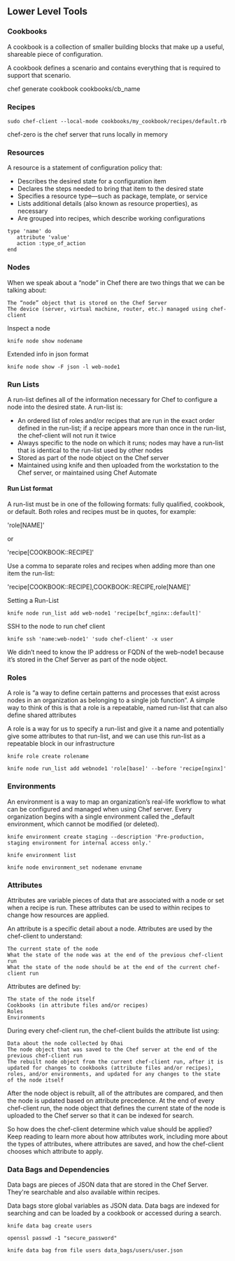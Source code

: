 ## Lower Level Tools

### Cookbooks

A cookbook is a collection of smaller building blocks that make up a useful, shareable piece of configuration.

A cookbook defines a scenario and contains everything that is required to support that scenario.

chef generate cookbook  cookbooks/cb_name

### Recipes

`sudo chef-client --local-mode cookbooks/my_cookbook/recipes/default.rb`

chef-zero is the chef server that runs locally in memory

### Resources

A resource is a statement of configuration policy that:

* Describes the desired state for a configuration item
* Declares the steps needed to bring that item to the desired state
* Specifies a resource type—such as package, template, or service
* Lists additional details (also known as resource properties), as necessary
* Are grouped into recipes, which describe working configurations

```
type 'name' do
   attribute 'value'
   action :type_of_action
end
```

### Nodes

When we speak about a “node” in Chef there are two things that we can be talking about:

    The “node” object that is stored on the Chef Server
    The device (server, virtual machine, router, etc.) managed using chef-client

Inspect a node

`knife node show nodename`

Extended info in json format

`knife node show -F json -l web-node1`

### Run Lists

A run-list defines all of the information necessary for Chef to configure a node into the desired state. A run-list is:

* An ordered list of roles and/or recipes that are run in the exact order defined in the run-list; if a recipe appears more than once in the run-list, the chef-client will not run it twice
* Always specific to the node on which it runs; nodes may have a run-list that is identical to the run-list used by other nodes
* Stored as part of the node object on the Chef server
* Maintained using knife and then uploaded from the workstation to the Chef server, or maintained using Chef Automate


#### Run List format

A run-list must be in one of the following formats: fully qualified, cookbook, or default. Both roles and recipes must be in quotes, for example:

'role[NAME]'

or

'recipe[COOKBOOK::RECIPE]'

Use a comma to separate roles and recipes when adding more than one item the run-list:

'recipe[COOKBOOK::RECIPE],COOKBOOK::RECIPE,role[NAME]'

Setting a Run-List

`knife node run_list add web-node1 'recipe[bcf_nginx::default]'`

SSH to the node to run chef client

`knife ssh 'name:web-node1' 'sudo chef-client' -x user`

We didn’t need to know the IP address or FQDN of the web-node1 because it’s stored in the Chef Server as part of the node object.


### Roles

A role is “a way to define certain patterns and processes that exist across nodes in an organization as belonging to a single job function”. A simple way to think of this is that a role is a repeatable, named run-list that can also define shared attributes

A role is a way for us to specify a run-list and give it a name and potentially give some attributes to that run-list, and we can use this run-list as a repeatable block in our infrastructure


`knife role create rolename`

`knife node run_list add webnode1 'role[base]' --before 'recipe[nginx]'`

### Environments

An environment is a way to map an organization’s real-life workflow to what can be configured and managed when using Chef server. Every organization begins with a single environment called the _default environment, which cannot be modified (or deleted).

`knife environment create staging --description 'Pre-production, staging environment for internal access only.'`

`knife environment list`

`knife node environment_set nodename envname`

### Attributes

Attributes are variable pieces of data that are associated with a node or set when a recipe is run. These attributes can be used to within recipes to change how resources are applied.

An attribute is a specific detail about a node. Attributes are used by the chef-client to understand:

    The current state of the node
    What the state of the node was at the end of the previous chef-client run
    What the state of the node should be at the end of the current chef-client run

Attributes are defined by:

    The state of the node itself
    Cookbooks (in attribute files and/or recipes)
    Roles
    Environments

During every chef-client run, the chef-client builds the attribute list using:

    Data about the node collected by Ohai
    The node object that was saved to the Chef server at the end of the previous chef-client run
    The rebuilt node object from the current chef-client run, after it is updated for changes to cookbooks (attribute files and/or recipes), roles, and/or environments, and updated for any changes to the state of the node itself

After the node object is rebuilt, all of the attributes are compared, and then the node is updated based on attribute precedence. At the end of every chef-client run, the node object that defines the current state of the node is uploaded to the Chef server so that it can be indexed for search.

So how does the chef-client determine which value should be applied? Keep reading to learn more about how attributes work, including more about the types of attributes, where attributes are saved, and how the chef-client chooses which attribute to apply.


### Data Bags and Dependencies

Data bags are pieces of JSON data that are stored in the Chef Server. They're searchable and also available within recipes.

Data bags store global variables as JSON data. Data bags are indexed for searching and can be loaded by a cookbook or accessed during a search.

`knife data bag create users`

`openssl passwd -1 "secure_password"`

`knife data bag from file users data_bags/users/user.json`







